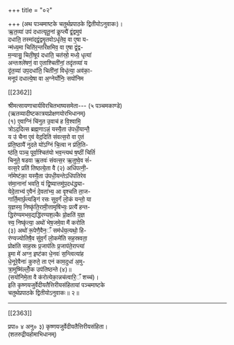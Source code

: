 +++
title = "०२"

+++
(अथ पञ्चमाष्टके चतुर्थप्रपाठके द्वितीयोऽनुवाकः)।  
ऋ॒त॒व्या॑ उप॑ दधात्यृतू॒नां कॢप्त्यै॑ द्वं॒द्वमुप॑  
दधाति॒ तस्मा॑द्द्वं॒द्वमृ॒तवोऽधृ॑तेव॒ वा ए॒षा य-  
न्म॑ध्य॒मा चिति॑र॒न्तरि॑क्षमिव॒ वा ए॒षा द्वं॒द्व-  
म॒न्यासु॒ चिती॒षूप॑ दधाति॒ चत॑स्रो॒ मध्ये॒ धृत्या॑  
अन्तःश्ले॑षणं॒ वा ए॒ताश्चिती॑नां॒ तदृ॑तव्या॑ य  
दृ॑त॒व्या॑ उप॒दधा॑ति॒ चिती॑नां॒ विधृ॑त्या॒ अव॑का॒-  
मनूप॑ दधात्ये॒षा वा अ॒ग्नेर्योनिः॒ सयो॑निम

[[2362]]

श्रीमत्सायणाचार्यविरचितभाष्यसमेता--- (५ पञ्चमकाण्डे)  
(ऋतव्यादीष्टकात्रयप्रोक्षणयोरभिधानम्)  
(१) ए॒वाग्निं चि॑नुत उ॒वाच॑ ह वि॒श्वामि॒  
त्रोऽद॒दित्स ब्रह्म॒णाऽन्नं॒ यस्यै॒ता उ॑पधी॒यान्तै॒  
य उ॑ चैना ए॒वं वेद॒दिति॑ संवत्स॒रो वा ए॒तं  
प्र॑ति॒ष्ठायै॑ नुदते यो॑ऽग्निं चि॒त्वा न प्र॑ति॒ति-  
ष्ठ॑ति॒ पञ्च॒ पूर्वा॒श्चित॑यो भव॒न्त्यथ॑ ष॒ष्ठीं चितिं॑  
चिनुते॒ षडवा ऋ॒तवः॑ संवत्स॒र ऋ॒तुष्वे॒व सं॑-  
वत्स॒रे प्रति॑ तिष्ठत्ये॒ता वै (२) अधि॑पत्नी॒-  
र्नामेष्ट॑का॒ यस्यै॒ता उ॑पधी॒यन्तेऽधि॑पतिरेव  
स॑मा॒नानां॑ भवति॒ यं द्वि॒ष्यात्तमु॑प॒दध॑द्ध्या-  
येदे॒ताभ्य॑ ए॒वैनं॑ दे॒वता॑भ्य॒ आ वृ॒श्चति ता॒ज-  
गार्ति॒मार्छ॒त्यङ्गि॑ रसः सुव॒र्गं लो॒कं यन्तो॒ या  
य॒ज्ञस्य॒ निष्कृ॑ति॒रामी॒त्तामृषि॑भ्यः॒ प्रत्यै॑ हन्त-  
द्धिर॑ण्यमभव॒द्यद्धि॑रण्यश॒ल्कैः प्रो॒क्षति॑ य॒ज्ञ  
स्य॒ निष्कृ॑त्या॒ अथो॑ भेष॒जमे॒वा मै॑ करोति  
(३) अथो॑ रू॒पेणै॒वैन॒ँ सम॑र्धय॒त्यथो॒ हि-  
र॑ण्यज्योतिषै॒व सु॑व॒र्गं लो॒कमे॑ति सह॒स्रवता॒  
प्रोक्ष॑ति साह॒स्रः प्र॒जाप॑तिः प्र॒जाप॑ते॒राप्त्या॑  
इ॒मा मे॑ अग्न॒ इष्ट॑का धे॒नवः॑ स॒न्त्वित्या॑ह  
धे॒नूरे॒वैनाः॑ कुरुते॒ ता एनं काम॒दुधा॑ अ॒मु-  
त्रा॒मुष्मि॑ल्लोँ॒क उप॑तिष्ठन्ते (४)॥  
(सयो॑निमे॒ता वै क॑रोत्येका॒न्नच॑त्वारि॒ँ शच्च॑)।  
इति कृष्णयजुर्वेदीयतैत्तिरीयसंहितायां पञ्चमाष्टके  
चतुर्थप्रपाठके द्वितीयोऽनुवाकः॥ २॥
___________

[[2363]]

प्रपा० ४ अनु० ३) कृष्णयजुर्वेदीयतैत्तिरीयसंहिता।  
(शतरुद्रीयहोमाभिधानम्)  
